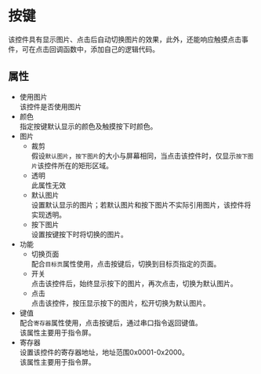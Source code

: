 # 按键
该控件具有显示图片、点击后自动切换图片的效果，此外，还能响应触摸点击事件，可在点击回调函数中，添加自己的逻辑代码。

## 属性
* 使用图片   
  该控件是否使用图片
* 颜色   
  指定按键默认显示的颜色及触摸按下时颜色。     
* 图片   
   * 裁剪   
     假设`默认图片`，`按下图片`的大小与屏幕相同，当点击该控件时，仅显示`按下图片`该控件所在的矩形区域。
   * 透明  
     此属性无效
   * 默认图片   
     设置默认显示的图片；若默认图片和按下图片不实际引用图片，该控件将实现透明。
   * 按下图片   
     设置按键按下时将切换的图片。
* 功能     
  * 切换页面   
    配合`目标页`属性使用，点击按键后，切换到目标页指定的页面。   
  * 开关   
    点击该控件后，始终显示按下的图片，再次点击，切换为默认图片。
  * 点击  
    点击该控件，按压显示按下的图片，松开切换为默认图片。
* 键值  
  配合`寄存器`属性使用，点击按键后，通过串口指令返回键值。  
  该属性主要用于指令屏。
* 寄存器  
  设置该控件的寄存器地址，地址范围0x0001-0x2000。  
  该属性主要用于指令屏。
